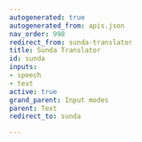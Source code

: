 ```yaml
---
autogenerated: true
autogenerated_from: apis.json
nav_order: 998
redirect_from: sunda-translator
title: Sunda Translator
id: sunda
inputs:
- speech
- text
active: true
grand_parent: Input modes
parent: Text
redirect_to: sunda

---
```


